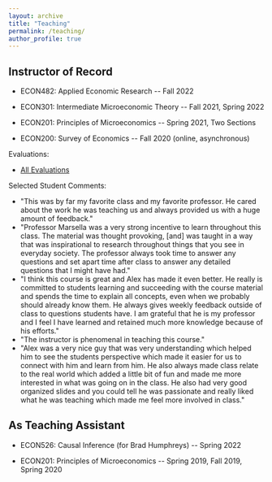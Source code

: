```yaml
---
layout: archive
title: "Teaching"
permalink: /teaching/
author_profile: true
---
```


## Instructor of Record

- ECON482: Applied Economic Research -- Fall 2022 

- ECON301: Intermediate Microeconomic Theory -- Fall 2021, Spring 2022

- ECON201: Principles of Microeconomics -- Spring 2021, Two Sections

- ECON200: Survey of Economics -- Fall 2020 (online, asynchronous)

Evaluations:
- [All Evaluations](/files/Evals.pdf)
             
Selected Student Comments:
- "This was by far my favorite class and my favorite professor. He cared about the work he was teaching us and always
provided us with a huge amount of feedback."
- "Professor Marsella was a very strong incentive to learn throughout this class. The material was thought provoking, \[and] was taught in a way that was inspirational to research throughout things that you see in everyday society. The professor always took time to answer any questions and set apart time after class to answer any detailed questions that I might have had."
- "I think this course is great and Alex has made it even better. He really is committed to students learning and succeeding with the course material and spends the time to explain all concepts, even when we probably should already know them. He always gives weekly feedback outside of class to questions students have. I am grateful that he is my professor and I feel I have learned and retained much more knowledge because of his efforts."
- "The instructor is phenomenal in teaching this course."
- "Alex was a very nice guy that was very understanding which helped him to see the students perspective which made it easier for us to connect with him and learn from him. He also always made class relate to the real world which added a little bit of fun and made me more interested in what was going on in the class. He also had very good organized slides and you could tell he was passionate and really liked what he was teaching which made me feel more involved in class."



## As Teaching Assistant

- ECON526: Causal Inference (for Brad Humphreys) -- Spring 2022

- ECON201: Principles of Microeconomics -- Spring 2019, Fall 2019, Spring 2020 


